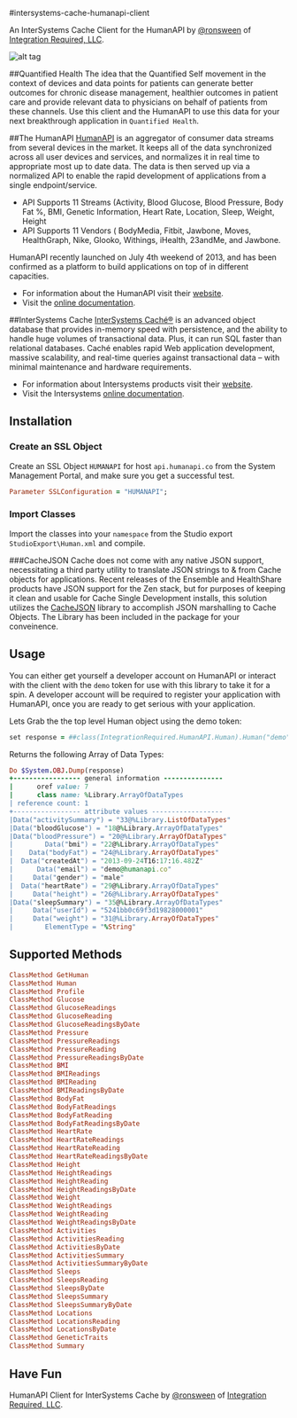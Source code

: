 #intersystems-cache-humanapi-client

An InterSystems Cache Client for the HumanAPI by [@ronsween](http://twitter.com/#!/ronsween) of [Integration Required, LLC](http://www.integrationrequired.com).

![alt tag](https://raw.github.com/sween/intersystems-cache-humanapi-client/master/human-cache.png)

##Quantified Health
The idea that the Quantified Self movement in the context of devices and data points for patients can generate better outcomes for chronic disease management, healthier outcomes in patient care and provide relevant data to physicians on behalf of patients from these channels.  Use this client and the HumanAPI to use this data for your next breakthrough application in `Quantified Health`.


##The HumanAPI
[HumanAPI](http://www.humanapi.co) is an aggregator of consumer data streams from several devices in the market.  It keeps all of the data synchronized across all user devices and services, and normalizes it in real time to appropriate most up to date data.  The data is then served up via a normalized API to enable the rapid development of applications from a single endpoint/service.

* API Supports 11 Streams (Activity, Blood Glucose, Blood Pressure, Body Fat %, BMI, Genetic Information, Heart Rate, Location, Sleep, Weight, Height
* API Supports 11 Vendors ( BodyMedia, Fitbit, Jawbone, Moves, HealthGraph, Nike, Glooko, Withings, iHealth, 23andMe, and Jawbone. 

HumanAPI recently launched on July 4th weekend of 2013, and has been confirmed as a platform to build applications on top of in different capacities.

* For information about the HumanAPI visit their [website](http://www.humanapi.co).
* Visit the [online documentation](http://www.humanapi.co/docs).

##InterSystems Cache
[InterSystems Caché®](http://www.intersystems.com/cache/) is an advanced object database that provides in-memory speed with persistence, and the ability to handle huge volumes of transactional data. Plus, it can run SQL faster than relational databases. Caché enables rapid Web application development, massive scalability, and real-time queries against transactional data – with minimal maintenance and hardware requirements.

* For information about Intersystems products visit their [website](http://www.intersystems.com).
* Visit the Intersystems [online documentation](http://docs.intersystems.com/).


## Installation

### Create an SSL Object
Create an SSL Object `HUMANAPI` for host `api.humanapi.co` from the System Management Portal, and make sure you get a successful test.

``` ruby
Parameter SSLConfiguration = "HUMANAPI";
````

### Import Classes
Import the classes into your `namespace` from the Studio export `StudioExport\Human.xml` and compile.


###CacheJSON
Cache does not come with any native JSON support, necessitating a third party utility to translate JSON strings to & from Cache objects for applications.  Recent releases of the Ensemble and HealthShare products have JSON support for the Zen stack, but for purposes of keeping it clean and usable for Cache Single Development installs, this solution utilizes the [CacheJSON](https://github.com/PlanetCache/CacheJSON) library to accomplish JSON marshalling to Cache Objects.  The Library has been included in the package for your conveinence. 

## Usage

You can either get yourself a developer account on HumanAPI or interact with the client with the `demo` token for use with this library to take it for a spin.  A developer account will be required to register your application with HumanAPI, once you are ready to get serious with your application.

Lets Grab the the top level Human object using the demo token:

``` ruby
set response = ##class(IntegrationRequired.HumanAPI.Human).Human("demo")
````
Returns the following Array of Data Types:
``` ruby
Do $System.OBJ.Dump(response)                                                       
+----------------- general information ---------------
|      oref value: 7
|      class name: %Library.ArrayOfDataTypes
| reference count: 1
+----------------- attribute values ------------------
|Data("activitySummary") = "33@%Library.ListOfDataTypes"
|Data("bloodGlucose") = "18@%Library.ArrayOfDataTypes"
|Data("bloodPressure") = "20@%Library.ArrayOfDataTypes"
|        Data("bmi") = "22@%Library.ArrayOfDataTypes"
|    Data("bodyFat") = "24@%Library.ArrayOfDataTypes"
|  Data("createdAt") = "2013-09-24T16:17:16.482Z"
|      Data("email") = "demo@humanapi.co"
|     Data("gender") = "male"
|  Data("heartRate") = "29@%Library.ArrayOfDataTypes"
|     Data("height") = "26@%Library.ArrayOfDataTypes"
|Data("sleepSummary") = "35@%Library.ArrayOfDataTypes"
|     Data("userId") = "5241bb0c69f3d19828000001"
|     Data("weight") = "31@%Library.ArrayOfDataTypes"
|        ElementType = "%String"
````


## Supported Methods

```ruby
ClassMethod GetHuman
ClassMethod Human
ClassMethod Profile
ClassMethod Glucose
ClassMethod GlucoseReadings
ClassMethod GlucoseReading
ClassMethod GlucoseReadingsByDate
ClassMethod Pressure
ClassMethod PressureReadings
ClassMethod PressureReading
ClassMethod PressureReadingsByDate
ClassMethod BMI
ClassMethod BMIReadings
ClassMethod BMIReading
ClassMethod BMIReadingsByDate
ClassMethod BodyFat
ClassMethod BodyFatReadings
ClassMethod BodyFatReading
ClassMethod BodyFatReadingsByDate
ClassMethod HeartRate
ClassMethod HeartRateReadings
ClassMethod HeartRateReading
ClassMethod HeartRateReadingsByDate
ClassMethod Height
ClassMethod HeightReadings
ClassMethod HeightReading
ClassMethod HeightReadingsByDate
ClassMethod Weight
ClassMethod WeightReadings
ClassMethod WeightReading
ClassMethod WeightReadingsByDate
ClassMethod Activities
ClassMethod ActivitiesReading
ClassMethod ActivitiesByDate
ClassMethod ActivitiesSummary
ClassMethod ActivitiesSummaryByDate
ClassMethod Sleeps
ClassMethod SleepsReading
ClassMethod SleepsByDate
ClassMethod SleepsSummary
ClassMethod SleepsSummaryByDate
ClassMethod Locations
ClassMethod LocationsReading
ClassMethod LocationsByDate
ClassMethod GeneticTraits
ClassMethod Summary
````
## Have Fun

HumanAPI Client for InterSystems Cache by [@ronsween](http://twitter.com/#!/ronsween) of [Integration Required, LLC](http://www.integrationrequired.com).
